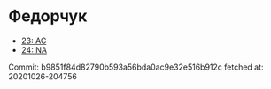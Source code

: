 # Федорчук
- [23: AC](23.md)
- [24: NA](24.md)

Commit: b9851f84d82790b593a56bda0ac9e32e516b912c
 fetched at: 20201026-204756

